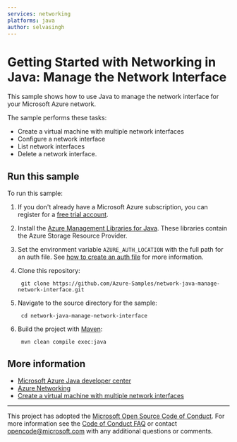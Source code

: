 ```yaml
---
services: networking
platforms: java
author: selvasingh
---
```


# Getting Started with Networking in Java: Manage the Network Interface

This sample shows how to use Java to manage the network interface for your Microsoft Azure network.

The sample performs these tasks:

- Create a virtual machine with multiple network interfaces
- Configure a network interface
- List network interfaces
- Delete a network interface.
 

## Run this sample

To run this sample:

1. If you don't already have a Microsoft Azure subscription, you can register for a [free trial account](http://go.microsoft.com/fwlink/?LinkId=330212).

2. Install the [Azure Management Libraries for Java](https://github.com/Azure/azure-sdk-for-java/). These libraries contain the Azure Storage Resource Provider.

3. Set the environment variable `AZURE_AUTH_LOCATION` with the full path for an auth file. See [how to create an auth file](https://github.com/Azure/azure-sdk-for-java/blob/master/AUTH.md) for more information.

4. Clone this repository: 

	    git clone https://github.com/Azure-Samples/network-java-manage-network-interface.git

5. Navigate to the source directory for the sample:

	    cd network-java-manage-network-interface

6. Build the project with [Maven](https://maven.apache.org/download.cgi):

	    mvn clean compile exec:java


## More information ##

- [Microsoft Azure Java developer center](https://azure.microsoft.com/develop/java/)
- [Azure Networking](https://azure.microsoft.com/services/virtual-network/)
- [Create a virtual machine with multiple network interfaces](https://azure.microsoft.com/documentation/articles/virtual-networks-multiple-nics/)

---

This project has adopted the [Microsoft Open Source Code of Conduct](https://opensource.microsoft.com/codeofconduct/). For more information see the [Code of Conduct FAQ](https://opensource.microsoft.com/codeofconduct/faq/) or contact [opencode@microsoft.com](mailto:opencode@microsoft.com) with any additional questions or comments.